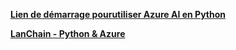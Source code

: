 [**Lien de démarrage pourutiliser Azure AI en Python**](https://learn.microsoft.com/fr-fr/azure/ai-services/openai/quickstart?tabs=bash%2Ckeyless%2Ctypescript-keyless%2Cpython-new&pivots=programming-language-python)

[**LanChain - Python & Azure**](https://python.langchain.com/docs/introduction/)
